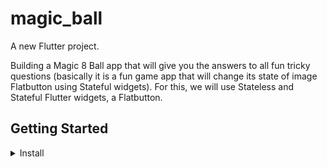 # magic_ball

A new Flutter project.

Building a Magic 8 Ball app that will give you the answers to all fun tricky questions (basically it is a fun game app that will change its state of image Flatbutton using Stateful widgets). For this, we will use Stateless and Stateful Flutter widgets, a Flatbutton. 

## Getting Started
<details><summary>Install</summary>
clone project về máy
git clone https://github.com/ZzlinhzZ/cross-platform.git

Chuyển đến lab magic_ball:

```
cd magic_ball
```

Chạy ứng dụng:
```
flutter run 
```
